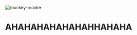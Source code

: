 ![monkey-monke](https://user-images.githubusercontent.com/57797470/232229707-c0b5caa7-48c5-459f-a5ca-6c42f9c230e5.gif)<br>
# AHAHAHAHAHAHAHHAHAHA
